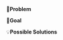 <!-- Provide a general summary of the issue in the title -->

🐞**Problem**
<!-- Provide a detailed description of the change you are proposing -->
<!-- If it is a feature/bugfix, what problem is it solving? -->

🎯**Goal**
<!-- Why is this change important? How would you use it? -->
<!-- How will it benefit other users? -->

💡**Possible Solutions**
<!-- Not obligatory, but if you have any ideas for how to solve the problem, suggest them -->
